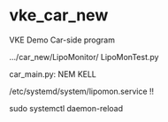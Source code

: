 # vke_car_new
VKE Demo Car-side program

.../car_new/LipoMonitor/
LipoMonTest.py

car_main.py: NEM KELL

/etc/systemd/system/lipomon.service !!

sudo systemctl daemon-reload
